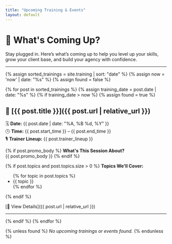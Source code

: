 ```yaml
---
title: "Upcoming Training & Events"
layout: default
---
```


# 📆 What's Coming Up?

Stay plugged in. Here’s what’s coming up to help you level up your skills, grow your client base, and build your agency with confidence.

---

{% assign sorted_trainings = site.training | sort: "date" %}
{% assign now = 'now' | date: "%s" %}
{% assign found = false %}

{% for post in sorted_trainings %}
  {% assign training_date = post.date | date: "%s" %}
  {% if training_date > now %}
    {% assign found = true %}

## 🔹 [{{ post.title }}]({{ post.url | relative_url }})

🗓️ **Date:** {{ post.date | date: "%A, %B %d, %Y" }}  
🕒 **Time:** {{ post.start_time }} – {{ post.end_time }}  
🎙️ **Trainer Lineup:** {{ post.trainer_lineup }}

{% if post.promo_body %}
**What's This Session About?**  
{{ post.promo_body }}
{% endif %}

{% if post.topics and post.topics.size > 0 %}
**Topics We'll Cover:**
<ul>
  {% for topic in post.topics %}
    <li>{{ topic }}</li>
  {% endfor %}
</ul>
{% endif %}

[🔗 View Details]({{ post.url | relative_url }})

---
  {% endif %}
{% endfor %}

{% unless found %}
_No upcoming trainings or events found._
{% endunless %}
